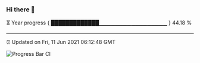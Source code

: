 ### Hi there 👋

⏳ Year progress { █████████████▁▁▁▁▁▁▁▁▁▁▁▁▁▁▁▁▁ } 44.18 %

---

⏰ Updated on Fri, 11 Jun 2021 06:12:48 GMT

![Progress Bar CI](https://github.com/liununu/liununu/workflows/Progress%20Bar%20CI/badge.svg)

